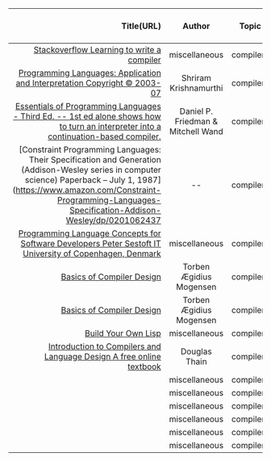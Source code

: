 <div class="datatable-begin"></div>

|                                                                                                                  Title(URL)                                                                                                                  |                                                                                                                    Author                                                                                                                     |                                                                                                                     Topic                                                                                                                     |                                                                                                                   language                                                                                                                    |                                                                                                                     Book                                                                                                                      |                                                                                                                     Blog                                                                                                                      |                                                                                                                    Theory                                                                                                                     |                                                                                                                Implementation                                                                                                                 |                                                                                                                     Free                                                                                                                      |                                                                                                                  End-To-End                                                                                                                   |
|---------------------------------------------------------------------------------------------------------------------------------------------------------------------------------------------------------------------------------------------:|:---------------------------------------------------------------------------------------------------------------------------------------------------------------------------------------------------------------------------------------------:|:---------------------------------------------------------------------------------------------------------------------------------------------------------------------------------------------------------------------------------------------:|:---------------------------------------------------------------------------------------------------------------------------------------------------------------------------------------------------------------------------------------------:|:---------------------------------------------------------------------------------------------------------------------------------------------------------------------------------------------------------------------------------------------:|:---------------------------------------------------------------------------------------------------------------------------------------------------------------------------------------------------------------------------------------------:|:---------------------------------------------------------------------------------------------------------------------------------------------------------------------------------------------------------------------------------------------:|:---------------------------------------------------------------------------------------------------------------------------------------------------------------------------------------------------------------------------------------------:|:---------------------------------------------------------------------------------------------------------------------------------------------------------------------------------------------------------------------------------------------:|:---------------------------------------------------------------------------------------------------------------------------------------------------------------------------------------------------------------------------------------------:|
|                                                             [Stackoverflow Learning to write a compiler](https://stackoverflow.com/questions/1669/learning-to-write-a-compiler)                                                              |                                                                                                                 miscellaneous                                                                                                                 |                                                                                                                   compilers                                                                                                                   |                                                                                                                      --                                                                                                                       |                                                                                                                       ✔                                                                                                                       |                                                                                                                       ✖                                                                                                                       |                                                                                                                       ✔                                                                                                                       |                                                                                                                       ✔                                                                                                                       |                                                                                                                       ✖                                                                                                                       |                                                                                                                       ✔                                                                                                                       |
|                                                [Programming Languages: Application and Interpretation Copyright © 2003-07](http://cs.brown.edu/~sk/Publications/Books/ProgLangs/2007-04-26/ )                                                |                                                                                                             Shriram Krishnamurthi                                                                                                             |                                                                                                                   compilers                                                                                                                   |                                                                                                                      --                                                                                                                       |                                                                                                                       ✔                                                                                                                       |                                                                                                                       ✖                                                                                                                       |                                                                                                                       ✔                                                                                                                       |                                                                                                                       ✔                                                                                                                       |                                                                                                                       ✖                                                                                                                       |                                                                                                                       ✔                                                                                                                       |
|                    [Essentials of Programming Languages - Third Ed.  -- 1st ed alone shows how to turn an interpreter into a continuation-based compiler.](https://karczmarczuk.users.greyc.fr/TEACH/Doc/EssProgLan.pdf)                     |                                                                                                      Daniel P. Friedman & Mitchell Wand                                                                                                       |                                                                                                                   compilers                                                                                                                   |                                                                                                                      --                                                                                                                       |                                                                                                                       ✔                                                                                                                       |                                                                                                                       ✖                                                                                                                       |                                                                                                                       ✔                                                                                                                       |                                                                                                                       ✔                                                                                                                       |                                                                                                                       ✖                                                                                                                       |                                                                                                                       ✔                                                                                                                       |
|[Constraint Programming Languages: Their Specification and Generation (Addison-Wesley series in computer science) Paperback – July 1, 1987](https://www.amazon.com/Constraint-Programming-Languages-Specification-Addison-Wesley/dp/0201062437|                                                                                                                      --                                                                                                                       |                                                                                                                   compilers                                                                                                                   |                                                                                                                      --                                                                                                                       |                                                                                                                       ✔                                                                                                                       |                                                                                                                       ✖                                                                                                                       |                                                                                                                       ✔                                                                                                                       |                                                                                                                       ✖                                                                                                                       |                                                                                                                       ✔                                                                                                                       |                                                                                                                       ✔                                                                                                                       |
|                 [Programming Language Concepts for Software Developers Peter Sestoft IT University of Copenhagen, Denmark](http://web.archive.org/web/20120523194304/https://www.itu.dk/courses/BPRD/E2010/plcsd-0_50.pdf )                  |                                                                                                                 miscellaneous                                                                                                                 |                                                                                                                   compilers                                                                                                                   |                                                                                                                      F#                                                                                                                       |                                                                                                                      b✔                                                                                                                       |                                                                                                                      bl✖                                                                                                                      |                                                                                                                      th✔                                                                                                                      |                                                                                                                      im✖                                                                                                                      |                                                                                                                      f✔                                                                                                                       |                                                                                                                      ee✔                                                                                                                      |
|                                                                             [Basics of Compiler Design](http://hjemmesider.diku.dk/~torbenm/Basics/index.html )                                                                              |                                                                                                            Torben Ægidius Mogensen                                                                                                            |                                                                                                                   compilers                                                                                                                   |                                                                                                                       C                                                                                                                       |                                                                                                                      b✔                                                                                                                       |                                                                                                                      bl✖                                                                                                                      |                                                                                                                      th✔                                                                                                                      |                                                                                                                      im✖                                                                                                                      |                                                                                                                      f✔                                                                                                                       |                                                                                                                      ee✔                                                                                                                      |
|                                              [Basics of Compiler Design ](http://web.archive.org/web/20150216163815/http://www.diku.dk:80/hjemmesider/ansatte/torbenm/Basics/basics_lulu2.pdf )                                              |                                                                                                            Torben Ægidius Mogensen                                                                                                            |                                                                                                                   compilers                                                                                                                   |                                                                                                                       C                                                                                                                       |                                                                                                                      b✔                                                                                                                       |                                                                                                                      bl✖                                                                                                                      |                                                                                                                      th✔                                                                                                                      |                                                                                                                      im✖                                                                                                                      |                                                                                                                      f✔                                                                                                                       |                                                                                                                      ee✔                                                                                                                      |
|                                                                                           [Build Your Own Lisp](http://www.buildyourownlisp.com/ )                                                                                           |                                                                                                                 miscellaneous                                                                                                                 |                                                                                                                   compilers                                                                                                                   |                                                                                                                       C                                                                                                                       |                                                                                                                      b✔                                                                                                                       |                                                                                                                      bl✖                                                                                                                      |                                                                                                                      th✔                                                                                                                      |                                                                                                                      im✖                                                                                                                      |                                                                                                                      f✔                                                                                                                       |                                                                                                                      ee✔                                                                                                                      |
|                                                             [Introduction to Compilers and Language Design A free online textbook ](https://www3.nd.edu/~dthain/compilerbook/ )                                                              |                                                                                                                 Douglas Thain                                                                                                                 |                                                                                                                   compilers                                                                                                                   |                                                                                                                       C                                                                                                                       |                                                                                                                      b✔                                                                                                                       |                                                                                                                      bl✖                                                                                                                      |                                                                                                                      th✔                                                                                                                      |                                                                                                                      im✖                                                                                                                      |                                                                                                                      f✔                                                                                                                       |                                                                                                                      ee✔                                                                                                                      |
|                                                                                                                                                                                                                                              |                                                                                                                 miscellaneous                                                                                                                 |                                                                                                                   compilers                                                                                                                   |                                                                                                                       C                                                                                                                       |                                                                                                                      b✔                                                                                                                       |                                                                                                                      bl✖                                                                                                                      |                                                                                                                      th✔                                                                                                                      |                                                                                                                      im✖                                                                                                                      |                                                                                                                      f✔                                                                                                                       |                                                                                                                      ee✔                                                                                                                      |
|                                                                                                                                                                                                                                              |                                                                                                                 miscellaneous                                                                                                                 |                                                                                                                   compilers                                                                                                                   |                                                                                                                       C                                                                                                                       |                                                                                                                      b✔                                                                                                                       |                                                                                                                      bl✖                                                                                                                      |                                                                                                                      th✔                                                                                                                      |                                                                                                                      im✖                                                                                                                      |                                                                                                                      f✔                                                                                                                       |                                                                                                                      ee✔                                                                                                                      |
|                                                                                                                                                                                                                                              |                                                                                                                 miscellaneous                                                                                                                 |                                                                                                                   compilers                                                                                                                   |                                                                                                                       C                                                                                                                       |                                                                                                                      b✔                                                                                                                       |                                                                                                                      bl✖                                                                                                                      |                                                                                                                      th✔                                                                                                                      |                                                                                                                      im✖                                                                                                                      |                                                                                                                      f✔                                                                                                                       |                                                                                                                      ee✔                                                                                                                      |
|                                                                                                                                                                                                                                              |                                                                                                                 miscellaneous                                                                                                                 |                                                                                                                   compilers                                                                                                                   |                                                                                                                       C                                                                                                                       |                                                                                                                      b✔                                                                                                                       |                                                                                                                      bl✖                                                                                                                      |                                                                                                                      th✔                                                                                                                      |                                                                                                                      im✖                                                                                                                      |                                                                                                                      f✔                                                                                                                       |                                                                                                                      ee✔                                                                                                                      |
|                                                                                                                                                                                                                                              |                                                                                                                 miscellaneous                                                                                                                 |                                                                                                                   compilers                                                                                                                   |                                                                                                                       C                                                                                                                       |                                                                                                                      b✔                                                                                                                       |                                                                                                                      bl✖                                                                                                                      |                                                                                                                      th✔                                                                                                                      |                                                                                                                      im✖                                                                                                                      |                                                                                                                      f✔                                                                                                                       |                                                                                                                      ee✔                                                                                                                      |
|                                                                                                                                                                                                                                              |                                                                                                                 miscellaneous                                                                                                                 |                                                                                                                   compilers                                                                                                                   |                                                                                                                       C                                                                                                                       |                                                                                                                      b✔                                                                                                                       |                                                                                                                      bl✖                                                                                                                      |                                                                                                                      th✔                                                                                                                      |                                                                                                                      im✖                                                                                                                      |                                                                                                                      f✔                                                                                                                       |                                                                                                                      ee✔                                                                                                                      |

<div class="datatable-end"></div>